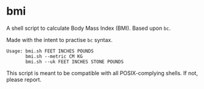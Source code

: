 # bmi
A shell script to calculate Body Mass Index (BMI). Based upon `bc`.

Made with the intent to practise `bc` syntax.

```
Usage: bmi.sh FEET INCHES POUNDS
       bmi.sh --metric CM KG
       bmi.sh --uk FEET INCHES STONE POUNDS
```

This script is meant to be compatible with all POSIX-complying shells. If not, please report.
